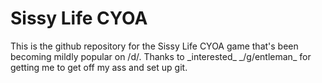<h1>Sissy Life CYOA</h1>
This is the github repository for the Sissy Life CYOA game that's been becoming mildly popular on /d/. Thanks to _interested_ _/g/entleman_ for getting me to get off my ass and set up git.